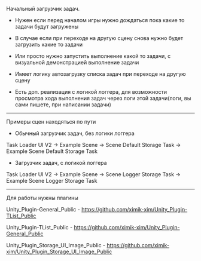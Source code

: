 Начальный загрузчик задач.
- Нужен если перед началом игры нужно дождаться пока какие то задачи будут загружены
- В случае если при переходе на другую сцену снова нужно будет загрузить какие то задачи
- Или просто нужно запустить выполнение какой то задачи, с визуальной демонстрацией выполнение задачи

- Имеет логику автозагрузку списка задач при переходе на другую сцену
- Есть доп. реализация с логикой логгера, для возможности просмотра хода выполнения задач через логи этой задачи(логи, вы сами пишете, при написании задачи)

---------------------------------------------------------------------------------------------------------

Примеры сцен находяться по пути

- Обычный загрузчик задач, без логики логгера

Task Loader UI V2 -> Example Scene -> Scene Default Storage Task -> Example Scene Default Storage Task

- Загрузчик задач, с логикой логгера

Task Loader UI V2 -> Example Scene -> Scene Logger Storage Task -> Example Scene Logger Storage Task

---------------------------------------------------------------------------------------------------------

Для работы нужны плагины

Unity_Plugin-General_Public - https://github.com/ximik-xim/Unity_Plugin-TList_Public

Unity_Plugin-TList_Public - https://github.com/ximik-xim/Unity_Plugin-General_Public

Unity_Plugin_Storage_UI_Image_Public - https://github.com/ximik-xim/Unity_Plugin_Storage_UI_Image_Public
